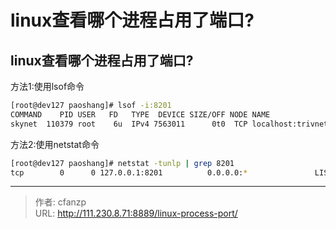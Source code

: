 # linux查看哪个进程占用了端口?

## linux查看哪个进程占用了端口?
方法1:使用lsof命令
```bash
[root@dev127 paoshang]# lsof -i:8201
COMMAND    PID USER   FD   TYPE  DEVICE SIZE/OFF NODE NAME
skynet  110379 root    6u  IPv4 7563011      0t0  TCP localhost:trivnet2 (LISTEN)
```

方法2:使用netstat命令
```bash
[root@dev127 paoshang]# netstat -tunlp | grep 8201
tcp        0      0 127.0.0.1:8201          0.0.0.0:*               LISTEN      110379/skynet
```



---

> 作者: cfanzp  
> URL: http://111.230.8.71:8889/linux-process-port/  

